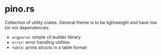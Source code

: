 
# pino.rs

Collection of utility crates. General theme is to be lightweight and have low
(or no) dependencies.

- `argparse`: simple cli builder library
- `error`: error handling utilities
- `table`: prints structs in a table format

